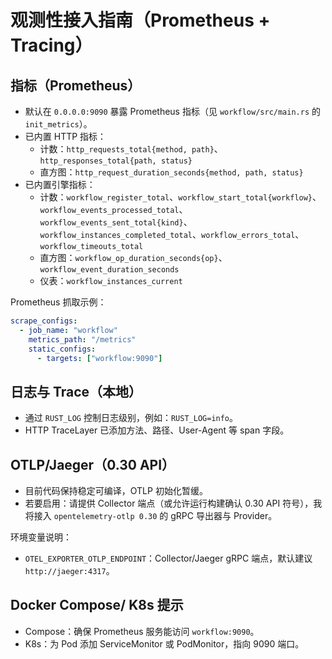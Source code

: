 # 观测性接入指南（Prometheus + Tracing）

## 指标（Prometheus）

- 默认在 `0.0.0.0:9090` 暴露 Prometheus 指标（见 `workflow/src/main.rs` 的 `init_metrics`）。
- 已内置 HTTP 指标：
  - 计数：`http_requests_total{method, path}`、`http_responses_total{path, status}`
  - 直方图：`http_request_duration_seconds{method, path, status}`
- 已内置引擎指标：
  - 计数：`workflow_register_total`、`workflow_start_total{workflow}`、`workflow_events_processed_total`、`workflow_events_sent_total{kind}`、`workflow_instances_completed_total`、`workflow_errors_total`、`workflow_timeouts_total`
  - 直方图：`workflow_op_duration_seconds{op}`、`workflow_event_duration_seconds`
  - 仪表：`workflow_instances_current`

Prometheus 抓取示例：

```yaml
scrape_configs:
  - job_name: "workflow"
    metrics_path: "/metrics"
    static_configs:
      - targets: ["workflow:9090"]
```

## 日志与 Trace（本地）

- 通过 `RUST_LOG` 控制日志级别，例如：`RUST_LOG=info`。
- HTTP TraceLayer 已添加方法、路径、User-Agent 等 span 字段。

## OTLP/Jaeger（0.30 API）

- 目前代码保持稳定可编译，OTLP 初始化暂缓。
- 若要启用：请提供 Collector 端点（或允许运行构建确认 0.30 API 符号），我将接入 `opentelemetry-otlp 0.30` 的 gRPC 导出器与 Provider。

环境变量说明：

- `OTEL_EXPORTER_OTLP_ENDPOINT`：Collector/Jaeger gRPC 端点，默认建议 `http://jaeger:4317`。

## Docker Compose/ K8s 提示

- Compose：确保 Prometheus 服务能访问 `workflow:9090`。
- K8s：为 Pod 添加 ServiceMonitor 或 PodMonitor，指向 9090 端口。

